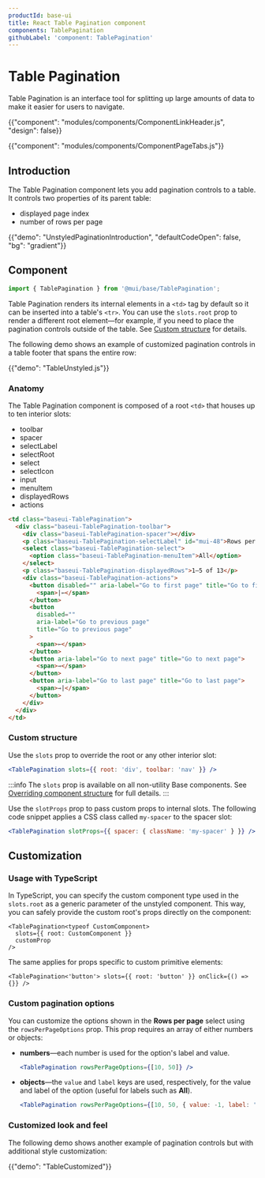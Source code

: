 ```yaml
---
productId: base-ui
title: React Table Pagination component
components: TablePagination
githubLabel: 'component: TablePagination'
---
```


# Table Pagination

<p class="description">Table Pagination is an interface tool for splitting up large amounts of data to make it easier for users to navigate.</p>

{{"component": "modules/components/ComponentLinkHeader.js", "design": false}}

{{"component": "modules/components/ComponentPageTabs.js"}}

## Introduction

The Table Pagination component lets you add pagination controls to a table.
It controls two properties of its parent table:

- displayed page index
- number of rows per page

{{"demo": "UnstyledPaginationIntroduction", "defaultCodeOpen": false, "bg": "gradient"}}

## Component

```jsx
import { TablePagination } from '@mui/base/TablePagination';
```

Table Pagination renders its internal elements in a `<td>` tag by default so it can be inserted into a table's `<tr>`.
You can use the `slots.root` prop to render a different root element—for example, if you need to place the pagination controls outside of the table.
See [Custom structure](#custom-structure) for details.

The following demo shows an example of customized pagination controls in a table footer that spans the entire row:

{{"demo": "TableUnstyled.js"}}

### Anatomy

The Table Pagination component is composed of a root `<td>` that houses up to ten interior slots:

- toolbar
- spacer
- selectLabel
- selectRoot
- select
- selectIcon
- input
- menuItem
- displayedRows
- actions

```html
<td class="baseui-TablePagination">
  <div class="baseui-TablePagination-toolbar">
    <div class="baseui-TablePagination-spacer"></div>
    <p class="baseui-TablePagination-selectLabel" id="mui-48">Rows per page:</p>
    <select class="baseui-TablePagination-select">
      <option class="baseui-TablePagination-menuItem">All</option>
    </select>
    <p class="baseui-TablePagination-displayedRows">1–5 of 13</p>
    <div class="baseui-TablePagination-actions">
      <button disabled="" aria-label="Go to first page" title="Go to first page">
        <span>|⇽</span>
      </button>
      <button
        disabled=""
        aria-label="Go to previous page"
        title="Go to previous page"
      >
        <span>⇽</span>
      </button>
      <button aria-label="Go to next page" title="Go to next page">
        <span>⇾</span>
      </button>
      <button aria-label="Go to last page" title="Go to last page">
        <span>⇾|</span>
      </button>
    </div>
  </div>
</td>
```

### Custom structure

Use the `slots` prop to override the root or any other interior slot:

```jsx
<TablePagination slots={{ root: 'div', toolbar: 'nav' }} />
```

:::info
The `slots` prop is available on all non-utility Base components.
See [Overriding component structure](/base-ui/guides/overriding-component-structure/) for full details.
:::

Use the `slotProps` prop to pass custom props to internal slots.
The following code snippet applies a CSS class called `my-spacer` to the spacer slot:

```jsx
<TablePagination slotProps={{ spacer: { className: 'my-spacer' } }} />
```

## Customization

### Usage with TypeScript

In TypeScript, you can specify the custom component type used in the `slots.root` as a generic parameter of the unstyled component.
This way, you can safely provide the custom root's props directly on the component:

```tsx
<TablePagination<typeof CustomComponent>
  slots={{ root: CustomComponent }}
  customProp
/>
```

The same applies for props specific to custom primitive elements:

```tsx
<TablePagination<'button'> slots={{ root: 'button' }} onClick={() => {}} />
```

### Custom pagination options

You can customize the options shown in the **Rows per page** select using the `rowsPerPageOptions` prop.
This prop requires an array of either numbers or objects:

- **numbers**—each number is used for the option's label and value.

  ```jsx
  <TablePagination rowsPerPageOptions={[10, 50]} />
  ```

- **objects**—the `value` and `label` keys are used, respectively, for the value and label of the option (useful for labels such as **All**).

  ```jsx
  <TablePagination rowsPerPageOptions={[10, 50, { value: -1, label: 'All' }]} />
  ```

### Customized look and feel

The following demo shows another example of pagination controls but with additional style customization:

{{"demo": "TableCustomized"}}
